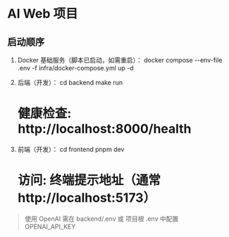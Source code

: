 # AI Web 项目
## 启动顺序
1) Docker 基础服务（脚本已启动，如需重启）：
   docker compose --env-file .env -f infra/docker-compose.yml up -d

2) 后端（开发）：
   cd backend
   make run
   # 健康检查: http://localhost:8000/health

3) 前端（开发）：
   cd frontend
   pnpm dev
   # 访问: 终端提示地址（通常 http://localhost:5173）

> 使用 OpenAI 需在 backend/.env 或 项目根 .env 中配置 OPENAI_API_KEY
